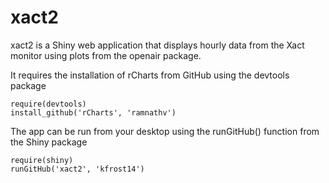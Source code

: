 xact2
=====

xact2 is a Shiny web application that displays hourly data from the Xact monitor using plots from the openair package.

It requires the installation of rCharts from GitHub using the devtools package

  	require(devtools)
  	install_github('rCharts', 'ramnathv')

The app can be run from your desktop using the runGitHub() function from the Shiny package

  	require(shiny)
  	runGitHub('xact2', 'kfrost14')
